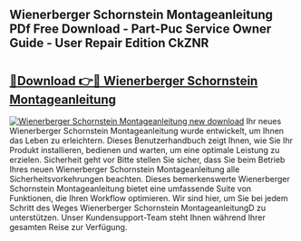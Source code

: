 ## Wienerberger Schornstein Montageanleitung PDf Free Download - Part-Puc Service Owner Guide - User Repair Edition CkZNR

# <h2><a href="http://df79wkj.blite.top/?on=Wienerberger+Schornstein+Montageanleitung">🔗Download 👉🔴 Wienerberger Schornstein Montageanleitung</a></h2>

[![Wienerberger Schornstein Montageanleitung new download](https://i.imgur.com/lujVjoI.png)](http://df79wkj.blite.top/?on=Wienerberger+Schornstein+Montageanleitung)
Ihr neues Wienerberger Schornstein Montageanleitung wurde entwickelt, um Ihnen das Leben zu erleichtern. Dieses Benutzerhandbuch zeigt Ihnen, wie Sie Ihr Produkt installieren, bedienen und warten, um eine optimale Leistung zu erzielen. Sicherheit geht vor Bitte stellen Sie sicher, dass Sie beim Betrieb Ihres neuen Wienerberger Schornstein Montageanleitung alle Sicherheitsvorkehrungen beachten. Dieses bemerkenswerte Wienerberger Schornstein Montageanleitung bietet eine umfassende Suite von Funktionen, die Ihren Workflow optimieren. Wir sind hier, um Sie bei jedem Schritt des Weges Wienerberger Schornstein MontageanleitungD zu unterstützen. Unser Kundensupport-Team steht Ihnen während Ihrer gesamten Reise zur Verfügung.
